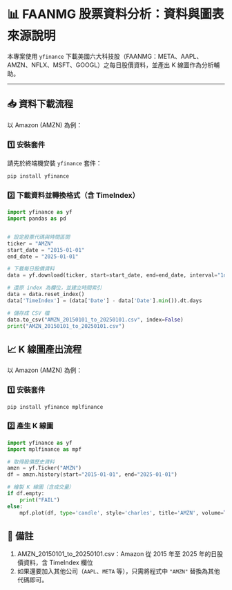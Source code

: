# 📊 FAANMG 股票資料分析：資料與圖表來源說明

本專案使用 `yfinance` 下載美國六大科技股（FAANMG：META、AAPL、AMZN、NFLX、MSFT、GOOGL）之每日股價資料，並產出 K 線圖作為分析輔助。

---

## 📥 資料下載流程

以 Amazon (AMZN) 為例：

### 1️⃣ 安裝套件
請先於終端機安裝 `yfinance` 套件：

```bash
pip install yfinance
```

### 2️⃣ 下載資料並轉換格式（含 TimeIndex）
```python
import yfinance as yf
import pandas as pd


# 設定股票代碼與時間區間
ticker = "AMZN"
start_date = "2015-01-01"
end_date = "2025-01-01"

# 下載每日股價資料
data = yf.download(ticker, start=start_date, end=end_date, interval="1d")

# 還原 index 為欄位，並建立時間索引
data = data.reset_index()
data['TimeIndex'] = (data['Date'] - data['Date'].min()).dt.days

# 儲存成 CSV 檔
data.to_csv("AMZN_20150101_to_20250101.csv", index=False)
print("AMZN_20150101_to_20250101.csv")
```

## 📈 K 線圖產出流程
以 Amazon (AMZN) 為例：

### 1️⃣ 安裝套件
```bash
pip install yfinance mplfinance
```
### 2️⃣ 產生 K 線圖
```python
import yfinance as yf
import mplfinance as mpf

# 取得股價歷史資料
amzn = yf.Ticker("AMZN")
df = amzn.history(start="2015-01-01", end="2025-01-01")

# 繪製 K 線圖（含成交量）
if df.empty:
    print("FAIL")
else:
    mpf.plot(df, type='candle', style='charles', title='AMZN', volume=True)
```
## 📁 備註
1. AMZN_20150101_to_20250101.csv：Amazon 從 2015 年至 2025 年的日股價資料，含 TimeIndex 欄位
2. 如果還要加入其他公司（`AAPL`、`META` 等），只需將程式中 `"AMZN"` 替換為其他代碼即可。  
